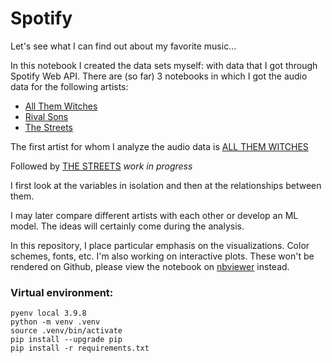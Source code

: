 # Spotify

Let's see what I can find out about my favorite music...

In this notebook I created the data sets myself: with data that I got through Spotify Web API. There are (so far) 3 notebooks in which I got the audio data for the following artists:
- [All Them Witches](Get_data_All_Them_Witches.ipynb)
- [Rival Sons](Get_data_Rival%20Sons.ipynb)
- [The Streets](Get_data_The_Streets.ipynb)

The first artist for whom I analyze the audio data is [ALL THEM WITCHES](AllThemWitches.ipynb)

Followed by [THE STREETS](TheStreets.ipynb) *work in progress*

I first look at the variables in isolation and then at the relationships between them.

I may later compare different artists with each other or develop an ML model. The ideas will certainly come during the analysis.

In this repository, I place particular emphasis on the visualizations. Color schemes, fonts, etc. I'm also working on interactive plots. These won't be rendered on Github, please view the notebook on [nbviewer](https://nbviewer.org/) instead.


### Virtual environment:

```
pyenv local 3.9.8
python -m venv .venv
source .venv/bin/activate
pip install --upgrade pip
pip install -r requirements.txt
```
